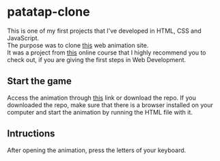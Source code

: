 # patatap-clone

This is one of my first projects that I've developed in HTML, CSS and JavaScript. \
The purpose was to clone [this](https://patatap.com) web animation site. \
It was a project from [this](https://www.udemy.com/the-web-developer-bootcamp/) online course that I highly recommend you to check out, if you are giving the first steps in Web Development.

## Start the game

Access the animation through [this](http://web.tecnico.ulisboa.pt/~ist186512/projects/patatap-clone/) link or download the repo.
If you downloaded the repo, make sure that there is a browser installed on your computer and start the animation by running the HTML file with it.

## Intructions
After opening the animation, press the letters of your keyboard.
